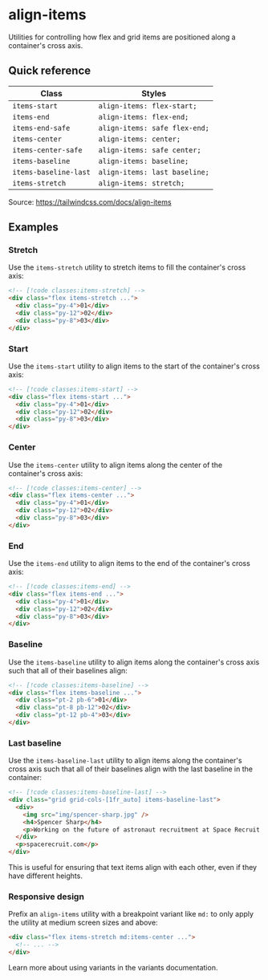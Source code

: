 # align-items

Utilities for controlling how flex and grid items are positioned along a container's cross axis.

## Quick reference

| Class | Styles |
|---|---|
| `items-start` | `align-items: flex-start;` |
| `items-end` | `align-items: flex-end;` |
| `items-end-safe` | `align-items: safe flex-end;` |
| `items-center` | `align-items: center;` |
| `items-center-safe` | `align-items: safe center;` |
| `items-baseline` | `align-items: baseline;` |
| `items-baseline-last` | `align-items: last baseline;` |
| `items-stretch` | `align-items: stretch;` |

Source: https://tailwindcss.com/docs/align-items

## Examples

### Stretch

Use the `items-stretch` utility to stretch items to fill the container's cross axis:

```html
<!-- [!code classes:items-stretch] -->
<div class="flex items-stretch ...">
  <div class="py-4">01</div>
  <div class="py-12">02</div>
  <div class="py-8">03</div>
</div>
```

### Start

Use the `items-start` utility to align items to the start of the container's cross axis:

```html
<!-- [!code classes:items-start] -->
<div class="flex items-start ...">
  <div class="py-4">01</div>
  <div class="py-12">02</div>
  <div class="py-8">03</div>
</div>
```

### Center

Use the `items-center` utility to align items along the center of the container's cross axis:

```html
<!-- [!code classes:items-center] -->
<div class="flex items-center ...">
  <div class="py-4">01</div>
  <div class="py-12">02</div>
  <div class="py-8">03</div>
</div>
```

### End

Use the `items-end` utility to align items to the end of the container's cross axis:

```html
<!-- [!code classes:items-end] -->
<div class="flex items-end ...">
  <div class="py-4">01</div>
  <div class="py-12">02</div>
  <div class="py-8">03</div>
</div>
```

### Baseline

Use the `items-baseline` utility to align items along the container's cross axis such that all of their baselines align:

```html
<!-- [!code classes:items-baseline] -->
<div class="flex items-baseline ...">
  <div class="pt-2 pb-6">01</div>
  <div class="pt-8 pb-12">02</div>
  <div class="pt-12 pb-4">03</div>
</div>
```

### Last baseline

Use the `items-baseline-last` utility to align items along the container's cross axis such that all of their baselines align with the last baseline in the container:

```html
<!-- [!code classes:items-baseline-last] -->
<div class="grid grid-cols-[1fr_auto] items-baseline-last">
  <div>
    <img src="img/spencer-sharp.jpg" />
    <h4>Spencer Sharp</h4>
    <p>Working on the future of astronaut recruitment at Space Recruit.</p>
  </div>
  <p>spacerecruit.com</p>
</div>
```

This is useful for ensuring that text items align with each other, even if they have different heights.

### Responsive design

Prefix an `align-items` utility with a breakpoint variant like `md:` to only apply the utility at medium screen sizes and above:

```html
<div class="flex items-stretch md:items-center ...">
  <!-- ... -->
</div>
```

Learn more about using variants in the variants documentation.
